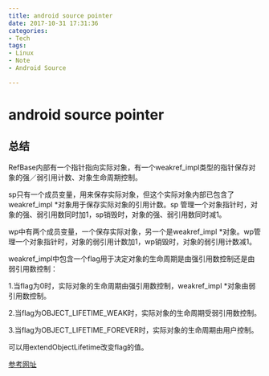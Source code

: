 ```yaml
---
title: android source pointer
date: 2017-10-31 17:31:36
categories:
- Tech
tags:
- Linux
- Note
- Android Source

---
```

# android source pointer

## 总结

RefBase内部有一个指针指向实际对象，有一个weakref_impl类型的指针保存对象的强／弱引用计数、对象生命周期控制。

sp只有一个成员变量，用来保存实际对象，但这个实际对象内部已包含了weakref_impl *对象用于保存实际对象的引用计数。sp 管理一个对象指针时，对象的强、弱引用数同时加1，sp销毁时，对象的强、弱引用数同时减1。

wp中有两个成员变量，一个保存实际对象，另一个是weakref_impl *对象。wp管理一个对象指针时，对象的弱引用计数加1，wp销毁时，对象的弱引用计数减1。

weakref_impl中包含一个flag用于决定对象的生命周期是由强引用数控制还是由弱引用数控制：

1.当flag为0时，实际对象的生命周期由强引用数控制，weakref_impl *对象由弱引用数控制。

2.当flag为OBJECT_LIFETIME_WEAK时，实际对象的生命周期受弱引用数控制。

3.当flag为OBJECT_LIFETIME_FOREVER时，实际对象的生命周期由用户控制。

可以用extendObjectLifetime改变flag的值。

[参考网址](http://blog.csdn.net/u012124438/article/details/71075423)